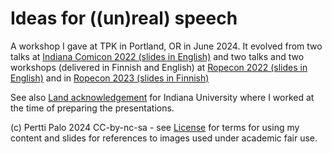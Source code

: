 # Ideas for ((un)real) speech

A workshop I gave at TPK in Portland, OR in June 2024. It evolved from two
talks at [Indiana Comicon 2022 (slides in
English)](https://github.com/giuthas-talks/Comicon2022) and two talks and two
workshops (delivered in Finnish and English) at [Ropecon 2022 (slides in
English)](https://github.com/giuthas-talks/Ropecon2022) and in [Ropecon 2023
(slides in Finnish)](https://github.com/giuthas-talks/Ropecon2023)

See also [Land
acknowledgement](https://github.com/giuthas-talks/Ropecon2023/blob/main/IU%20LAS%20Native%20Language.pdf)
for Indiana University where I worked at the time of preparing the
presentations.

(c) Pertti Palo 2024 CC-by-nc-sa - see [License](LICENSE.md) for terms for
using my content and slides for references to images used under academic fair
use.
